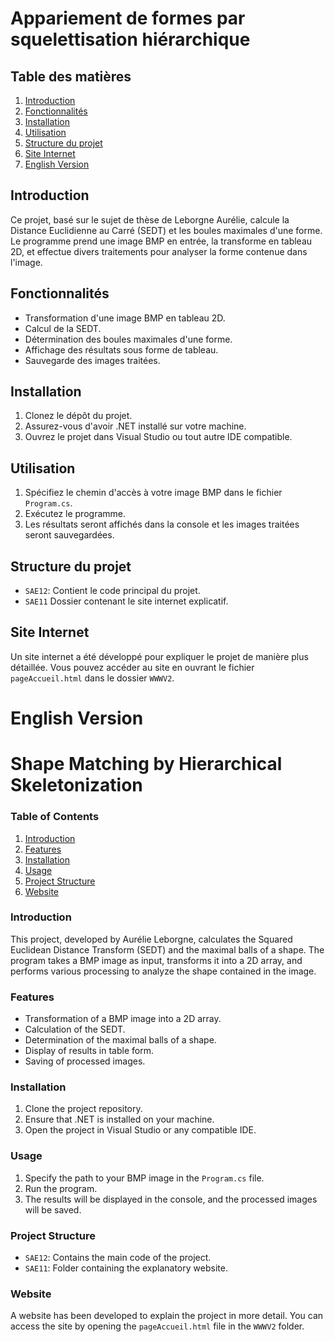 # Appariement de formes par squelettisation hiérarchique


## Table des matières
1. [Introduction](#introduction)
2. [Fonctionnalités](#fonctionnalités)
3. [Installation](#installation)
4. [Utilisation](#utilisation)
5. [Structure du projet](#structure-du-projet)
6. [Site Internet](#site-internet)
7. [English Version](#english-version)

## Introduction
Ce projet, basé sur le sujet de thèse de Leborgne Aurélie, calcule la Distance Euclidienne au Carré (SEDT) et les boules maximales d'une forme. Le programme prend une image BMP en entrée, la transforme en tableau 2D, et effectue divers traitements pour analyser la forme contenue dans l'image.

## Fonctionnalités
- Transformation d'une image BMP en tableau 2D.
- Calcul de la SEDT.
- Détermination des boules maximales d'une forme.
- Affichage des résultats sous forme de tableau.
- Sauvegarde des images traitées.

## Installation
1. Clonez le dépôt du projet.
2. Assurez-vous d'avoir .NET installé sur votre machine.
3. Ouvrez le projet dans Visual Studio ou tout autre IDE compatible.

## Utilisation
1. Spécifiez le chemin d'accès à votre image BMP dans le fichier `Program.cs`.
2. Exécutez le programme.
3. Les résultats seront affichés dans la console et les images traitées seront sauvegardées.

## Structure du projet
- `SAE12`: Contient le code principal du projet.
- `SAE11` Dossier contenant le site internet explicatif.

## Site Internet
Un site internet a été développé pour expliquer le projet de manière plus détaillée. Vous pouvez accéder au site en ouvrant le fichier `pageAccueil.html` dans le dossier `WWWV2`.

# English Version

# Shape Matching by Hierarchical Skeletonization


### Table of Contents
1. [Introduction](#introduction-1)
2. [Features](#features)
3. [Installation](#installation-1)
4. [Usage](#usage)
5. [Project Structure](#project-structure)
6. [Website](#website)

### Introduction
This project, developed by Aurélie Leborgne, calculates the Squared Euclidean Distance Transform (SEDT) and the maximal balls of a shape. The program takes a BMP image as input, transforms it into a 2D array, and performs various processing to analyze the shape contained in the image.

### Features
- Transformation of a BMP image into a 2D array.
- Calculation of the SEDT.
- Determination of the maximal balls of a shape.
- Display of results in table form.
- Saving of processed images.

### Installation
1. Clone the project repository.
2. Ensure that .NET is installed on your machine.
3. Open the project in Visual Studio or any compatible IDE.

### Usage
1. Specify the path to your BMP image in the `Program.cs` file.
2. Run the program.
3. The results will be displayed in the console, and the processed images will be saved.

### Project Structure
- `SAE12`: Contains the main code of the project.
- `SAE11`: Folder containing the explanatory website.

### Website
A website has been developed to explain the project in more detail. You can access the site by opening the `pageAccueil.html` file in the `WWWV2` folder.
